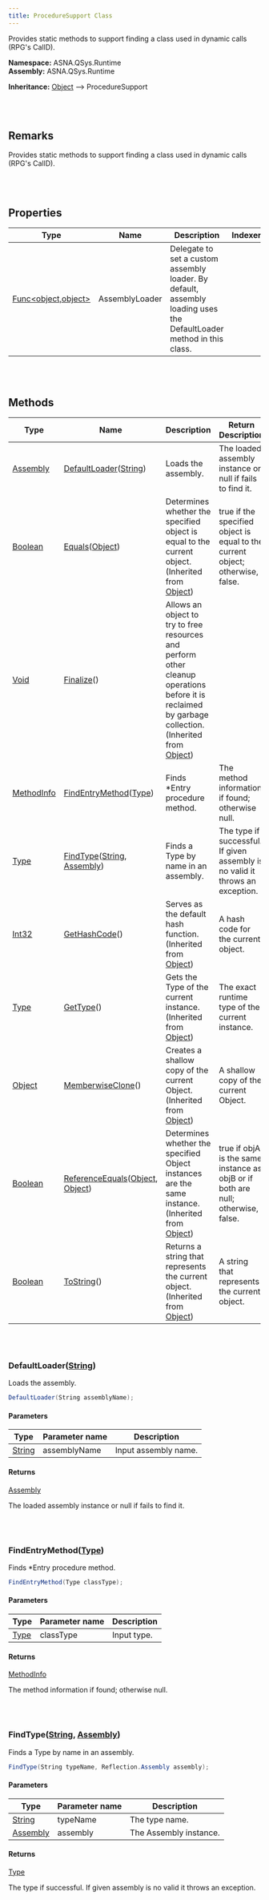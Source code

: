 ```yaml
---
title: ProcedureSupport Class
---
```


Provides static methods to support finding a class used in dynamic calls (RPG's CallD).

**Namespace:** ASNA.QSys.Runtime <br/>
**Assembly:** ASNA.QSys.Runtime

**Inheritance:** [Object](https://docs.microsoft.com/en-us/dotnet/api/system.object) --> ProcedureSupport

<br>
<br>

## Remarks

Provides static methods to support finding a class used in dynamic calls (RPG's CallD).

[//]: # ($$TODO: Complete the Remarks section.)

<br>
<br>

## Properties

| Type | Name | Description | Indexer
| --- | --- | --- | --- 
| [Func&lt;object,object&gt;](https://learn.microsoft.com/en-us/dotnet/api/system.func-2?view=net-8.0) | AssemblyLoader | Delegate to set a custom assembly loader. By default, assembly loading uses the DefaultLoader method in this class. | 

<br>
<br>

## Methods

| Type | Name | Description | Return Description 
| --- | --- | --- | --- 
| [Assembly](https://docs.microsoft.com/en-us/dotnet/api/system.reflection.assembly) | [DefaultLoader](#defaultloaderstring)([String](https://docs.microsoft.com/en-us/dotnet/api/system.string)) | Loads the assembly. | The loaded assembly instance or null if fails to find it.
| [Boolean](https://docs.microsoft.com/en-us/dotnet/api/system.boolean) | [Equals](https://docs.microsoft.com/en-us/dotnet/api/system.object.equals)([Object](https://docs.microsoft.com/en-us/dotnet/api/system.object)) | Determines whether the specified object is equal to the current object.<br>(Inherited from [Object](https://docs.microsoft.com/en-us/dotnet/api/system.object)) | true if the specified object is equal to the current object; otherwise, false.
| [Void](https://docs.microsoft.com/en-us/dotnet/api/system.void) | [Finalize](https://docs.microsoft.com/en-us/dotnet/api/system.object.finalize)() | Allows an object to try to free resources and perform other cleanup operations before it is reclaimed by garbage collection.<br>(Inherited from [Object](https://docs.microsoft.com/en-us/dotnet/api/system.object)) | 
| [MethodInfo](https://learn.microsoft.com/en-us/dotnet/api/system.reflection.methodinfo?view=net-8.0) | [FindEntryMethod](#findentrymethodtype)([Type](https://docs.microsoft.com/en-us/dotnet/api/system.type)) | Finds *Entry procedure method. | The method information if found; otherwise null.
| [Type](https://docs.microsoft.com/en-us/dotnet/api/system.type) | [FindType](#findtypestring-assembly)([String](https://docs.microsoft.com/en-us/dotnet/api/system.string), [Assembly](https://docs.microsoft.com/en-us/dotnet/api/system.reflection.assembly)) | Finds a Type by name in an assembly. | The type if successful. If given assembly is no valid it throws an exception.
| [Int32](https://docs.microsoft.com/en-us/dotnet/api/system.int32) | [GetHashCode](https://docs.microsoft.com/en-us/dotnet/api/system.object.gethashcode)() | Serves as the default hash function.<br>(Inherited from [Object](https://docs.microsoft.com/en-us/dotnet/api/system.object)) | A hash code for the current object.
| [Type](https://docs.microsoft.com/en-us/dotnet/api/system.type) | [GetType](https://docs.microsoft.com/en-us/dotnet/api/system.object.gettype)() | Gets the Type of the current instance.<br>(Inherited from [Object](https://docs.microsoft.com/en-us/dotnet/api/system.object)) | The exact runtime type of the current instance.
| [Object](https://docs.microsoft.com/en-us/dotnet/api/system.object) | [MemberwiseClone](https://docs.microsoft.com/en-us/dotnet/api/system.object.memberwiseclone)() | Creates a shallow copy of the current Object.<br>(Inherited from [Object](https://docs.microsoft.com/en-us/dotnet/api/system.object)) | A shallow copy of the current Object.
| [Boolean](https://docs.microsoft.com/en-us/dotnet/api/system.boolean) | [ReferenceEquals](https://docs.microsoft.com/en-us/dotnet/api/system.object.referenceequals)([Object](https://docs.microsoft.com/en-us/dotnet/api/system.object), [Object](https://docs.microsoft.com/en-us/dotnet/api/system.object)) | Determines whether the specified Object instances are the same instance.<br>(Inherited from [Object](https://docs.microsoft.com/en-us/dotnet/api/system.object)) | true if objA is the same instance as objB or if both are null; otherwise, false.
| [Boolean](https://docs.microsoft.com/en-us/dotnet/api/system.boolean) | [ToString](https://docs.microsoft.com/en-us/dotnet/api/system.object.tostring)() | Returns a string that represents the current object.<br>(Inherited from [Object](https://docs.microsoft.com/en-us/dotnet/api/system.object)) | A string that represents the current object.

<br>
<br>

### DefaultLoader([String](https://docs.microsoft.com/en-us/dotnet/api/system.string))

Loads the assembly.

```cs
DefaultLoader(String assemblyName);
```

#### Parameters

| Type | Parameter name | Description
| --- | --- | ---
| [String](https://docs.microsoft.com/en-us/dotnet/api/system.string) | assemblyName | Input assembly name. 

#### Returns

[Assembly](https://docs.microsoft.com/en-us/dotnet/api/system.reflection.assembly)

The loaded assembly instance or null if fails to find it.


<br>
<br>

### FindEntryMethod([Type](https://docs.microsoft.com/en-us/dotnet/api/system.type))

Finds *Entry procedure method.

```cs
FindEntryMethod(Type classType);
```

#### Parameters

| Type | Parameter name | Description
| --- | --- | ---
| [Type](https://docs.microsoft.com/en-us/dotnet/api/system.type) | classType | Input type. 

#### Returns

[MethodInfo](https://learn.microsoft.com/en-us/dotnet/api/system.reflection.methodinfo?view=net-8.0)

The method information if found; otherwise null.


<br>
<br>

### FindType([String](https://docs.microsoft.com/en-us/dotnet/api/system.string), [Assembly](https://docs.microsoft.com/en-us/dotnet/api/system.reflection.assembly))

Finds a Type by name in an assembly.

```cs
FindType(String typeName, Reflection.Assembly assembly);
```

#### Parameters

| Type | Parameter name | Description
| --- | --- | ---
| [String](https://docs.microsoft.com/en-us/dotnet/api/system.string) | typeName | The type name. 
| [Assembly](https://docs.microsoft.com/en-us/dotnet/api/system.reflection.assembly) | assembly | The Assembly instance. 

#### Returns

[Type](https://docs.microsoft.com/en-us/dotnet/api/system.type)

The type if successful. If given assembly is no valid it throws an exception.


<br>
<br>

